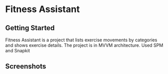 # Fitness Assistant

## Getting Started
Fitness Assistant is a project that lists exercise movements by categories and shows exercise details. The project is in MVVM architecture. Used SPM and Snapkit

## Screenshots



